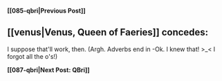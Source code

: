**[[085-qbri|Previous Post]]**
## [[venus|Venus, Queen of Faeries]] concedes:

I suppose that'll work, then.
(Argh. Adverbs end in -Ok. I knew that! >_< I forgot all the o's!)

**[[087-qbri|Next Post: QBri]]**
